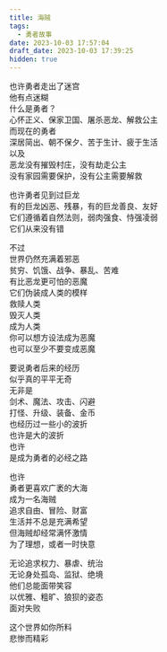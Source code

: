 ```yaml
---
title: 海贼
tags:
  - 勇者故事
date: 2023-10-03 17:57:04
draft_date: 2023-10-03 17:39:25
hidden: true
---
```


  
也许勇者走出了迷宫  
他有点迷糊  
什么是勇者？  
心怀正义、保家卫国、屠杀恶龙、解救公主  
而现在的勇者  
深居简出、朝不保夕、苦于生计、疲于生活  
以及  
恶龙没有摧毁村庄，没有劫走公主  
没有家园需要保护，没有公主需要解救  
  
也许勇者见到过巨龙  
有的巨龙凶恶、残暴，有的巨龙善良、友好  
它们遵循着自然法则，弱肉强食、恃强凌弱  
它们从来没有错  
  
不过  
世界仍然充满着邪恶  
贫穷、饥饿、战争、暴乱、苦难  
有比恶龙更可怕的恶魔  
它们伪装成人类的模样  
救赎人类  
毁灭人类  
成为人类  
你可以想方设法成为恶魔  
也可以至少不要变成恶魔  
  
要说勇者后来的经历  
似乎真的平平无奇  
无非是  
剑术、魔法、攻击、闪避  
打怪、升级、装备、金币  
也经历过一些小的波折  
也许是大的波折  
也许  
是成为勇者的必经之路  
  
也许  
勇者更喜欢广袤的大海  
成为一名海贼  
追求自由、冒险、财富  
生活并不总是充满希望  
但海贼却经常满怀激情  
为了理想，或者一时快意  
  
无论追求权力、暴虐、统治  
无论身处孤岛、监狱、绝境  
他们总能面带笑容  
以优雅、粗旷、狼狈的姿态  
面对失败  
  
这个世界如你所料  
悲惨而精彩
